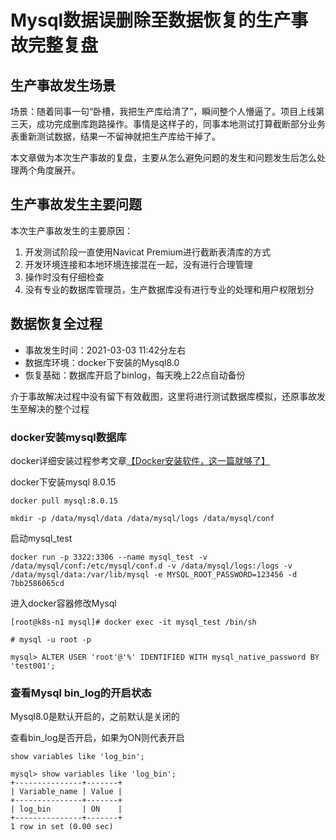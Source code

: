 # Mysql数据误删除至数据恢复的生产事故完整复盘
## 生产事故发生场景
场景：随着同事一句“卧槽，我把生产库给清了”，瞬间整个人懵逼了。项目上线第三天，成功完成删库跑路操作。事情是这样子的，同事本地测试打算截断部分业务表重新测试数据，结果一不留神就把生产库给干掉了。

本文章做为本次生产事故的复盘，主要从怎么避免问题的发生和问题发生后怎么处理两个角度展开。

## 生产事故发生主要问题
本次生产事故发生的主要原因：
1. 开发测试阶段一直使用Navicat Premium进行截断表清库的方式
2. 开发环境连接和本地环境连接混在一起，没有进行合理管理
3. 操作时没有仔细检查
4. 没有专业的数据库管理员，生产数据库没有进行专业的处理和用户权限划分

## 数据恢复全过程

* 事故发生时间：2021-03-03 11:42分左右
* 数据库环境：docker下安装的Mysql8.0
* 恢复基础：数据库开启了binlog，每天晚上22点自动备份

介于事故解决过程中没有留下有效截图，这里将进行测试数据库模拟，还原事故发生至解决的整个过程

### docker安装mysql数据库
docker详细安装过程参考文章[【Docker安装软件，这一篇就够了】](https://zhangfz.blog.csdn.net/article/details/103405009)

docker下安装mysql 8.0.15
~~~
docker pull mysql:8.0.15
~~~

~~~
mkdir -p /data/mysql/data /data/mysql/logs /data/mysql/conf
~~~

启动mysql_test
~~~
docker run -p 3322:3306 --name mysql_test -v /data/mysql/conf:/etc/mysql/conf.d -v /data/mysql/logs:/logs -v /data/mysql/data:/var/lib/mysql -e MYSQL_ROOT_PASSWORD=123456 -d 7bb2586065cd
~~~

进入docker容器修改Mysql
~~~
[root@k8s-n1 mysql]# docker exec -it mysql_test /bin/sh

# mysql -u root -p

mysql> ALTER USER 'root'@'%' IDENTIFIED WITH mysql_native_password BY 'test001';
~~~

### 查看Mysql bin_log的开启状态
Mysql8.0是默认开启的，之前默认是关闭的

查看bin_log是否开启，如果为ON则代表开启

~~~
show variables like 'log_bin';
~~~

~~~
mysql> show variables like 'log_bin';
+---------------+-------+
| Variable_name | Value |
+---------------+-------+
| log_bin       | ON    |
+---------------+-------+
1 row in set (0.00 sec)
~~~











